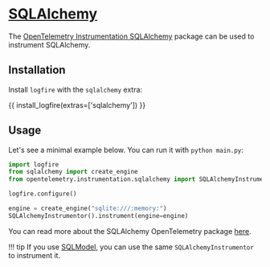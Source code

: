 # [SQLAlchemy][sqlalchemy]

The [OpenTelemetry Instrumentation SQLAlchemy][opentelemetry-sqlalchemy] package can be used to instrument SQLAlchemy.

## Installation

Install `logfire` with the `sqlalchemy` extra:

{{ install_logfire(extras=['sqlalchemy']) }}

## Usage

Let's see a minimal example below. You can run it with `python main.py`:

```py title="main.py"
import logfire
from sqlalchemy import create_engine
from opentelemetry.instrumentation.sqlalchemy import SQLAlchemyInstrumentor

logfire.configure()

engine = create_engine("sqlite:///:memory:")
SQLAlchemyInstrumentor().instrument(engine=engine)
```

You can read more about the SQLAlchemy OpenTelemetry package [here][opentelemetry-sqlalchemy].

!!! tip
    If you use [SQLModel][sqlmodel], you can use the same `SQLAlchemyInstrumentor` to instrument it.

[opentelemetry-sqlalchemy]: https://opentelemetry-python-contrib.readthedocs.io/en/latest/instrumentation/sqlalchemy/sqlalchemy.html
[sqlalchemy]: https://www.sqlalchemy.org/
[sqlmodel]: https://sqlmodel.tiangolo.com/
